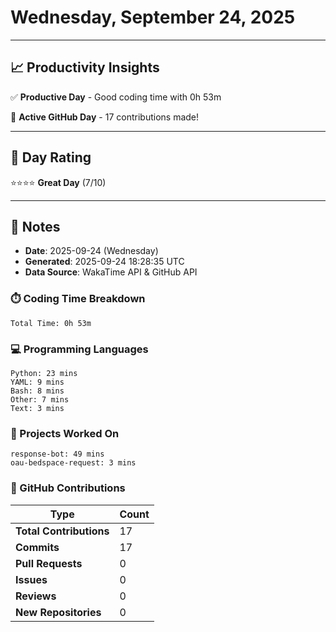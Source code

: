 # Wednesday, September 24, 2025

---

## 📈 Productivity Insights

✅ **Productive Day** - Good coding time with 0h 53m

🚀 **Active GitHub Day** - 17 contributions made!

---

## 🎯 Day Rating

⭐⭐⭐⭐ **Great Day** (7/10)

---

## 📝 Notes

- **Date**: 2025-09-24 (Wednesday)
- **Generated**: 2025-09-24 18:28:35 UTC
- **Data Source**: WakaTime API & GitHub API


### ⏱️ Coding Time Breakdown

```
Total Time: 0h 53m
```

### 💻 Programming Languages

```
Python: 23 mins
YAML: 9 mins
Bash: 8 mins
Other: 7 mins
Text: 3 mins
```

### 📂 Projects Worked On

```
response-bot: 49 mins
oau-bedspace-request: 3 mins

```


### 🐙 GitHub Contributions

| Type | Count |
|------|-------|
| **Total Contributions** | 17 |
| **Commits** | 17 |
| **Pull Requests** | 0 |
| **Issues** | 0 |
| **Reviews** | 0 |
| **New Repositories** | 0 |

